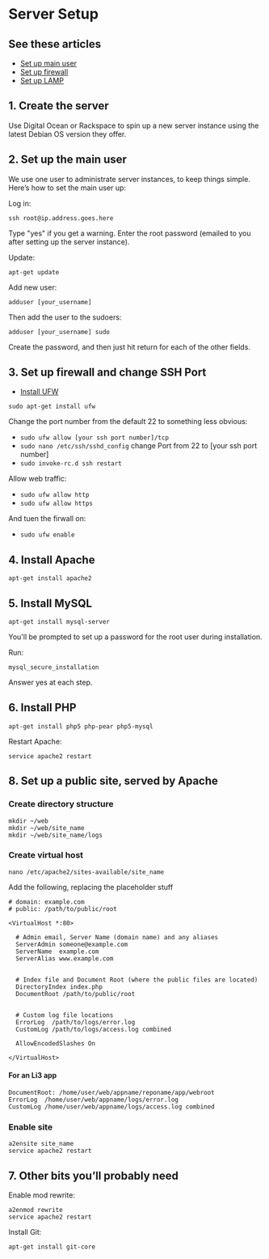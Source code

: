 # Server Setup

## See these articles

- [Set up main user](https://www.digitalocean.com/community/articles/initial-server-setup-with-debian-7)
- [Set up firewall](https://www.digitalocean.com/community/articles/how-to-setup-a-firewall-with-ufw-on-an-ubuntu-and-debian-cloud-server)
- [Set up LAMP](https://www.digitalocean.com/community/articles/how-to-install-linux-apache-mysql-php-lamp-stack-on-debian)

## 1. Create the server

Use Digital Ocean or Rackspace to spin up a new server instance using the latest Debian OS version they offer.

## 2. Set up the main user

We use one user to administrate server instances, to keep things simple. Here’s how to set the main user up:

Log in:
```
ssh root@ip.address.goes.here
```

Type "yes" if you get a warning. Enter the root password (emailed to you after setting up the server instance).

Update:
```
apt-get update
```

Add new user:
```
adduser [your_username]
```

Then add the user to the sudoers:

```
adduser [your_username] sudo
```

Create the password, and then just hit return for each of the other fields.

## 3. Set up firewall and change SSH Port

- [Install UFW](https://www.digitalocean.com/community/articles/how-to-setup-a-firewall-with-ufw-on-an-ubuntu-and-debian-cloud-server)

`sudo apt-get install ufw`

Change the port number from the default 22 to something less obvious:

- `sudo ufw allow [your ssh port number]/tcp`
- `sudo nano /etc/ssh/sshd_config` change Port from 22 to [your ssh port number]
- `sudo invoke-rc.d ssh restart`

Allow web traffic:

- `sudo ufw allow http`
- `sudo ufw allow https`

And tuen the firwall on:

- `sudo ufw enable`

## 4. Install Apache

```
apt-get install apache2
```

## 5. Install MySQL

```
apt-get install mysql-server
```

You'll be prompted to set up a password for the root user during installation.

Run:

```
mysql_secure_installation
```

Answer yes at each step.

## 6. Install PHP

```
apt-get install php5 php-pear php5-mysql
```

Restart Apache:

```
service apache2 restart
```

## 8. Set up a public site, served by Apache

### Create directory structure

```
mkdir ~/web
mkdir ~/web/site_name
mkdir ~/web/site_name/logs
```

### Create virtual host

```
nano /etc/apache2/sites-available/site_name
```

Add the following, replacing the placeholder stuff

```
# domain: example.com
# public: /path/to/public/root

<VirtualHost *:80>

  # Admin email, Server Name (domain name) and any aliases
  ServerAdmin someone@example.com
  ServerName  example.com
  ServerAlias www.example.com


  # Index file and Document Root (where the public files are located)
  DirectoryIndex index.php
  DocumentRoot /path/to/public/root


  # Custom log file locations
  ErrorLog  /path/to/logs/error.log
  CustomLog /path/to/logs/access.log combined

  AllowEncodedSlashes On

</VirtualHost>
```

#### For an Li3 app

```
DocumentRoot: /home/user/web/appname/reponame/app/webroot
ErrorLog  /home/user/web/appname/logs/error.log
CustomLog /home/user/web/appname/logs/access.log combined
```

### Enable site

```
a2ensite site_name
service apache2 restart
```

## 7. Other bits you’ll probably need

Enable mod rewrite:

```
a2enmod rewrite 
service apache2 restart
```

Install Git:
```
apt-get install git-core
```
